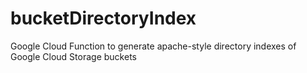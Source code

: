 # bucketDirectoryIndex
Google Cloud Function to generate apache-style directory indexes of Google Cloud Storage buckets
